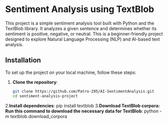 # Sentiment Analysis using TextBlob

This project is a simple sentiment analysis tool built with Python and the TextBlob library. It analyzes a given sentence and determines whether its sentiment is positive, negative, or neutral. This is a beginner-friendly project designed to explore Natural Language Processing (NLP) and AI-based text analysis.

## Installation

To set up the project on your local machine, follow these steps:

1. **Clone the repository**:
   ```bash
   git clone https://github.com/Patro-295/AI-SentimentAnalysis.git
   cd sentiment-analysis-project
2.**Install dependencies**:
  pip install textblob
3.**Download TextBlob corpora: Run this command to download the necessary data for TextBlob**:
  python -m textblob.download_corpora
